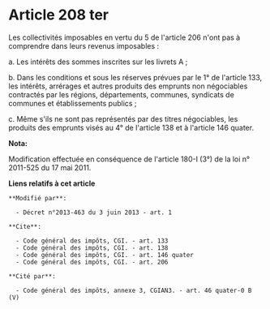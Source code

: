 # Article 208 ter

Les collectivités imposables en vertu du 5 de l'article 206 n'ont pas à comprendre dans leurs revenus imposables : 

a. Les intérêts des sommes inscrites sur les livrets A ; 

b. Dans les conditions et sous les réserves prévues par le 1° de l'article 133, les intérêts, arrérages et autres produits
des emprunts non négociables contractés par les régions, départements, communes, syndicats de communes et établissements
publics ; 

c. Même s'ils ne sont pas représentés par des titres négociables, les produits des emprunts visés au 4° de l'article 138 et à
l'article 146 quater.

**Nota:**

Modification effectuée en conséquence de l'article 180-I (3°) de la loi n° 2011-525 du 17 mai 2011.

**Liens relatifs à cet article**

	**Modifié par**:

	  - Décret n°2013-463 du 3 juin 2013 - art. 1

	**Cite**:

	  - Code général des impôts, CGI. - art. 133
	  - Code général des impôts, CGI. - art. 138
	  - Code général des impôts, CGI. - art. 146 quater
	  - Code général des impôts, CGI. - art. 206

	**Cité par**:

	  - Code général des impôts, annexe 3, CGIAN3. - art. 46 quater-0 B (V)
